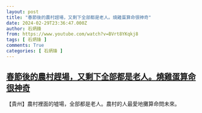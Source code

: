 ```yaml
---
layout: post
title: "春節後的農村趕場，又剩下全部都是老人。燒雞蛋算命很神奇"
date: 2024-02-29T23:36:47.000Z
author: 石炳鋒
from: https://www.youtube.com/watch?v=BVrt8YKqkj8
tags: [ 石炳锋 ]
comments: True
categories: [ 石炳锋 ]
---
```

<!--1709249807000-->
[春節後的農村趕場，又剩下全部都是老人。燒雞蛋算命很神奇](https://www.youtube.com/watch?v=BVrt8YKqkj8)
------

<div>
【貴州】農村裡面的墟場，全部都是老人。農村的人最愛地攤算命問未來。
</div>
